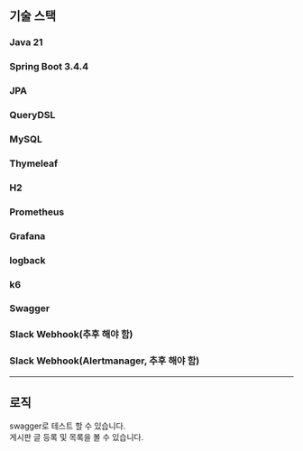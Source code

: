 ## 기술 스택
### Java 21
### Spring Boot 3.4.4
### JPA
### QueryDSL
### MySQL
### Thymeleaf
### H2
### Prometheus
### Grafana
### logback
### k6
### Swagger
### Slack Webhook(추후 해야 함)
### Slack Webhook(Alertmanager, 추후 해야 함)
___
## 로직
swagger로 테스트 할 수 있습니다.<br>
게시판 글 등록 및 목록을 볼 수 있습니다.